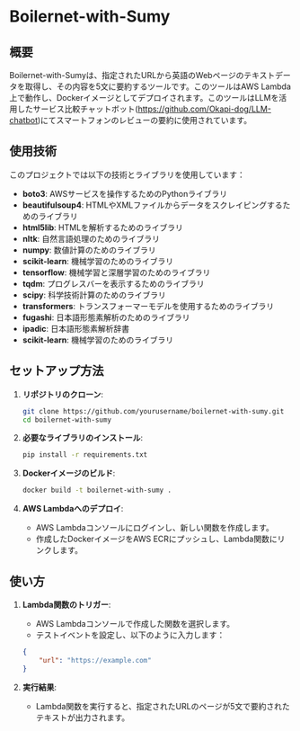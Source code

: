 # Boilernet-with-Sumy

## 概要
Boilernet-with-Sumyは、指定されたURLから英語のWebページのテキストデータを取得し、その内容を5文に要約するツールです。このツールはAWS Lambda上で動作し、Dockerイメージとしてデプロイされます。このツールはLLMを活用したサービス比較チャットボット(https://github.com/Okapi-dog/LLM-chatbot)にてスマートフォンのレビューの要約に使用されています。

## 使用技術
このプロジェクトでは以下の技術とライブラリを使用しています：
- **boto3**: AWSサービスを操作するためのPythonライブラリ
- **beautifulsoup4**: HTMLやXMLファイルからデータをスクレイピングするためのライブラリ
- **html5lib**: HTMLを解析するためのライブラリ
- **nltk**: 自然言語処理のためのライブラリ
- **numpy**: 数値計算のためのライブラリ
- **scikit-learn**: 機械学習のためのライブラリ
- **tensorflow**: 機械学習と深層学習のためのライブラリ
- **tqdm**: プログレスバーを表示するためのライブラリ
- **scipy**: 科学技術計算のためのライブラリ
- **transformers**: トランスフォーマーモデルを使用するためのライブラリ
- **fugashi**: 日本語形態素解析のためのライブラリ
- **ipadic**: 日本語形態素解析辞書
- **scikit-learn**: 機械学習のためのライブラリ

## セットアップ方法
1. **リポジトリのクローン**:
    ```sh
    git clone https://github.com/yourusername/boilernet-with-sumy.git
    cd boilernet-with-sumy
    ```

2. **必要なライブラリのインストール**:
    ```sh
    pip install -r requirements.txt
    ```

3. **Dockerイメージのビルド**:
    ```sh
    docker build -t boilernet-with-sumy .
    ```

4. **AWS Lambdaへのデプロイ**:
    - AWS Lambdaコンソールにログインし、新しい関数を作成します。
    - 作成したDockerイメージをAWS ECRにプッシュし、Lambda関数にリンクします。

## 使い方
1. **Lambda関数のトリガー**:
    - AWS Lambdaコンソールで作成した関数を選択します。
    - テストイベントを設定し、以下のように入力します：
    ```json
    {
        "url": "https://example.com"
    }
    ```

2. **実行結果**:
    - Lambda関数を実行すると、指定されたURLのページが5文で要約されたテキストが出力されます。
